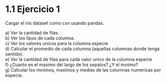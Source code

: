 # 1.1 Ejercicio 1
Cargar el iris dataset como csv usando pandas.

  a) Ver la cantidad de filas.  
  b) Ver los tipos de cada columna.  
  c) Ver los valores unicos para la columna especie  
  d) Calcular el promedio de cada columna (aquellas columnas donde tenga sentido).  
  e) Ver la cantidad de filas para cada valor unico de la columna especie  
  f) ¿Cuanto es el maximo del largo de los sepalos? ¿Y el mınimo?  
  g) Calcular los mınimos, maximos y medias de las columnas numericas por especie.  
